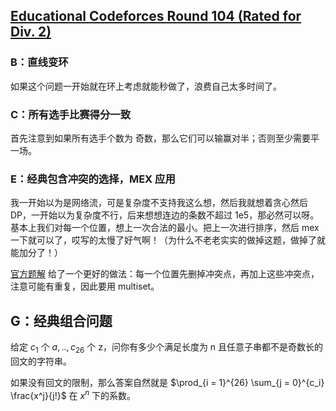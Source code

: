 ## [Educational Codeforces Round 104 (Rated for Div. 2)](https://codeforces.com/contest/1487)
### B：直线变环

如果这个问题一开始就在环上考虑就能秒做了，浪费自己太多时间了。

### C：所有选手比赛得分一致

首先注意到如果所有选手个数为 奇数，那么它们可以输赢对半；否则至少需要平一场。

### E：经典包含冲突的选择，MEX 应用

我一开始以为是网络流，可是复杂度不支持我这么想，然后我就想着贪心然后 DP，一开始以为复杂度不行，后来想想连边的条数不超过 1e5，那必然可以呀。基本上我们对每一个位置，想上一次合法的最小。把上一次进行排序，然后 mex 一下就可以了，哎写的太慢了好气啊！（为什么不老老实实的做掉这题，做掉了就能加分了！）

[官方题解](https://codeforces.com/blog/entry/87873) 给了一个更好的做法：每一个位置先删掉冲突点，再加上这些冲突点，注意可能有重复，因此要用 multiset。

## G：经典组合问题

给定 $c_1$ 个 $a,.., c_26$ 个 z，问你有多少个满足长度为 n 且任意子串都不是奇数长的回文的字符串。

如果没有回文的限制，那么答案自然就是 $\prod_{i = 1}^{26} \sum_{j = 0}^{c_i} \frac{x^j}{j!}$ 在 $x^n$ 下的系数。